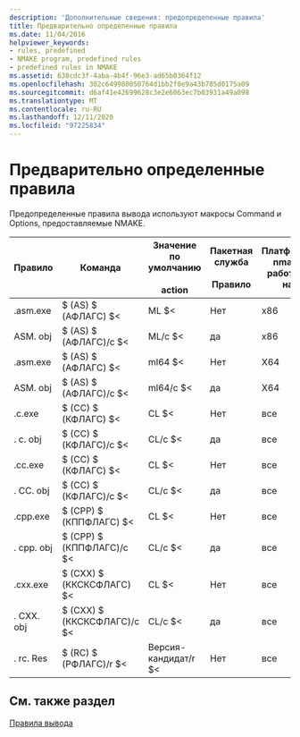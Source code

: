 ```yaml
---
description: 'Дополнительные сведения: предопределенные правила'
title: Предварительно определенные правила
ms.date: 11/04/2016
helpviewer_keywords:
- rules, predefined
- NMAKE program, predefined rules
- predefined rules in NMAKE
ms.assetid: 638cdc3f-4aba-4b4f-96e3-ad65b0364f12
ms.openlocfilehash: 302c649980050764d1bb2f0e9a43b785d0175a09
ms.sourcegitcommit: d6af41e42699628c3e2e6063ec7b03931a49a098
ms.translationtype: MT
ms.contentlocale: ru-RU
ms.lasthandoff: 12/11/2020
ms.locfileid: "97225834"
---
```

# <a name="predefined-rules"></a>Предварительно определенные правила

Предопределенные правила вывода используют макросы Command и Options, предоставляемые NMAKE.

|Правило|Команда|Значение по умолчанию<br /><br /> action|Пакетная служба<br /><br /> Правило|Платформа nmake работает на|
|----------|-------------|------------------------|--------------------|----------------------------|
|.asm.exe|$ (AS) $ (АФЛАГС) $<|ML $<|Нет|x86|
|ASM. obj|$ (AS) $ (АФЛАГС)/c $<|ML/c $<|да|x86|
|.asm.exe|$ (AS) $ (АФЛАГС) $<|ml64 $<|Нет|X64|
|ASM. obj|$ (AS) $ (АФЛАГС)/c $<|ml64/c $<|да|X64|
|.c.exe|$ (CC) $ (КФЛАГС) $<|CL $<|Нет|все|
|. c. obj|$ (CC) $ (КФЛАГС)/c $<|CL/c $<|да|все|
|.cc.exe|$ (CC) $ (КФЛАГС) $<|CL $<|Нет|все|
|. CC. obj|$ (CC) $ (КФЛАГС)/c $<|CL/c $<|да|все|
|.cpp.exe|$ (CPP) $ (КППФЛАГС) $<|CL $<|Нет|все|
|. cpp. obj|$ (CPP) $ (КППФЛАГС)/c $<|CL/c $<|да|все|
|.cxx.exe|$ (CXX) $ (ККСКСФЛАГС) $<|CL $<|Нет|все|
|. CXX. obj|$ (CXX) $ (ККСКСФЛАГС)/c $<|CL/c $<|да|все|
|. rc. Res|$ (RC) $ (РФЛАГС)/r $<|Версия-кандидат/r $<|Нет|все|

## <a name="see-also"></a>См. также раздел

[Правила вывода](inference-rules.md)
